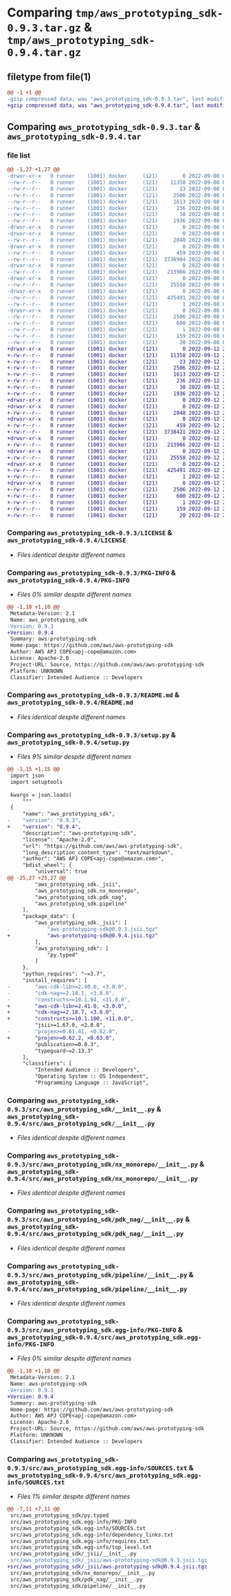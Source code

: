 # Comparing `tmp/aws_prototyping_sdk-0.9.3.tar.gz` & `tmp/aws_prototyping_sdk-0.9.4.tar.gz`

## filetype from file(1)

```diff
@@ -1 +1 @@
-gzip compressed data, was "aws_prototyping_sdk-0.9.3.tar", last modified: Thu Sep  8 04:00:52 2022, max compression
+gzip compressed data, was "aws_prototyping_sdk-0.9.4.tar", last modified: Mon Sep 12 23:28:22 2022, max compression
```

## Comparing `aws_prototyping_sdk-0.9.3.tar` & `aws_prototyping_sdk-0.9.4.tar`

### file list

```diff
@@ -1,27 +1,27 @@
-drwxr-xr-x   0 runner    (1001) docker     (121)        0 2022-09-08 04:00:52.053092 aws_prototyping_sdk-0.9.3/
--rw-r--r--   0 runner    (1001) docker     (121)    11358 2022-09-08 04:00:44.000000 aws_prototyping_sdk-0.9.3/LICENSE
--rw-r--r--   0 runner    (1001) docker     (121)       23 2022-09-08 04:00:44.000000 aws_prototyping_sdk-0.9.3/MANIFEST.in
--rw-r--r--   0 runner    (1001) docker     (121)     2506 2022-09-08 04:00:52.053092 aws_prototyping_sdk-0.9.3/PKG-INFO
--rw-r--r--   0 runner    (1001) docker     (121)     1613 2022-09-08 04:00:44.000000 aws_prototyping_sdk-0.9.3/README.md
--rw-r--r--   0 runner    (1001) docker     (121)      236 2022-09-08 04:00:44.000000 aws_prototyping_sdk-0.9.3/pyproject.toml
--rw-r--r--   0 runner    (1001) docker     (121)       38 2022-09-08 04:00:52.053092 aws_prototyping_sdk-0.9.3/setup.cfg
--rw-r--r--   0 runner    (1001) docker     (121)     1936 2022-09-08 04:00:44.000000 aws_prototyping_sdk-0.9.3/setup.py
-drwxr-xr-x   0 runner    (1001) docker     (121)        0 2022-09-08 04:00:52.049092 aws_prototyping_sdk-0.9.3/src/
-drwxr-xr-x   0 runner    (1001) docker     (121)        0 2022-09-08 04:00:52.049092 aws_prototyping_sdk-0.9.3/src/aws_prototyping_sdk/
--rw-r--r--   0 runner    (1001) docker     (121)     2048 2022-09-08 04:00:44.000000 aws_prototyping_sdk-0.9.3/src/aws_prototyping_sdk/__init__.py
-drwxr-xr-x   0 runner    (1001) docker     (121)        0 2022-09-08 04:00:52.049092 aws_prototyping_sdk-0.9.3/src/aws_prototyping_sdk/_jsii/
--rw-r--r--   0 runner    (1001) docker     (121)      459 2022-09-08 04:00:44.000000 aws_prototyping_sdk-0.9.3/src/aws_prototyping_sdk/_jsii/__init__.py
--rw-r--r--   0 runner    (1001) docker     (121)  3736984 2022-09-08 04:00:44.000000 aws_prototyping_sdk-0.9.3/src/aws_prototyping_sdk/_jsii/aws-prototyping-sdk@0.9.3.jsii.tgz
-drwxr-xr-x   0 runner    (1001) docker     (121)        0 2022-09-08 04:00:52.053092 aws_prototyping_sdk-0.9.3/src/aws_prototyping_sdk/nx_monorepo/
--rw-r--r--   0 runner    (1001) docker     (121)   213966 2022-09-08 04:00:44.000000 aws_prototyping_sdk-0.9.3/src/aws_prototyping_sdk/nx_monorepo/__init__.py
-drwxr-xr-x   0 runner    (1001) docker     (121)        0 2022-09-08 04:00:52.053092 aws_prototyping_sdk-0.9.3/src/aws_prototyping_sdk/pdk_nag/
--rw-r--r--   0 runner    (1001) docker     (121)    25558 2022-09-08 04:00:44.000000 aws_prototyping_sdk-0.9.3/src/aws_prototyping_sdk/pdk_nag/__init__.py
-drwxr-xr-x   0 runner    (1001) docker     (121)        0 2022-09-08 04:00:52.053092 aws_prototyping_sdk-0.9.3/src/aws_prototyping_sdk/pipeline/
--rw-r--r--   0 runner    (1001) docker     (121)   425491 2022-09-08 04:00:44.000000 aws_prototyping_sdk-0.9.3/src/aws_prototyping_sdk/pipeline/__init__.py
--rw-r--r--   0 runner    (1001) docker     (121)        1 2022-09-08 04:00:44.000000 aws_prototyping_sdk-0.9.3/src/aws_prototyping_sdk/py.typed
-drwxr-xr-x   0 runner    (1001) docker     (121)        0 2022-09-08 04:00:52.049092 aws_prototyping_sdk-0.9.3/src/aws_prototyping_sdk.egg-info/
--rw-r--r--   0 runner    (1001) docker     (121)     2506 2022-09-08 04:00:51.000000 aws_prototyping_sdk-0.9.3/src/aws_prototyping_sdk.egg-info/PKG-INFO
--rw-r--r--   0 runner    (1001) docker     (121)      600 2022-09-08 04:00:52.000000 aws_prototyping_sdk-0.9.3/src/aws_prototyping_sdk.egg-info/SOURCES.txt
--rw-r--r--   0 runner    (1001) docker     (121)        1 2022-09-08 04:00:51.000000 aws_prototyping_sdk-0.9.3/src/aws_prototyping_sdk.egg-info/dependency_links.txt
--rw-r--r--   0 runner    (1001) docker     (121)      159 2022-09-08 04:00:51.000000 aws_prototyping_sdk-0.9.3/src/aws_prototyping_sdk.egg-info/requires.txt
--rw-r--r--   0 runner    (1001) docker     (121)       20 2022-09-08 04:00:51.000000 aws_prototyping_sdk-0.9.3/src/aws_prototyping_sdk.egg-info/top_level.txt
+drwxr-xr-x   0 runner    (1001) docker     (121)        0 2022-09-12 23:28:22.644228 aws_prototyping_sdk-0.9.4/
+-rw-r--r--   0 runner    (1001) docker     (121)    11358 2022-09-12 23:28:13.000000 aws_prototyping_sdk-0.9.4/LICENSE
+-rw-r--r--   0 runner    (1001) docker     (121)       23 2022-09-12 23:28:13.000000 aws_prototyping_sdk-0.9.4/MANIFEST.in
+-rw-r--r--   0 runner    (1001) docker     (121)     2506 2022-09-12 23:28:22.644228 aws_prototyping_sdk-0.9.4/PKG-INFO
+-rw-r--r--   0 runner    (1001) docker     (121)     1613 2022-09-12 23:28:13.000000 aws_prototyping_sdk-0.9.4/README.md
+-rw-r--r--   0 runner    (1001) docker     (121)      236 2022-09-12 23:28:13.000000 aws_prototyping_sdk-0.9.4/pyproject.toml
+-rw-r--r--   0 runner    (1001) docker     (121)       38 2022-09-12 23:28:22.644228 aws_prototyping_sdk-0.9.4/setup.cfg
+-rw-r--r--   0 runner    (1001) docker     (121)     1936 2022-09-12 23:28:13.000000 aws_prototyping_sdk-0.9.4/setup.py
+drwxr-xr-x   0 runner    (1001) docker     (121)        0 2022-09-12 23:28:22.636228 aws_prototyping_sdk-0.9.4/src/
+drwxr-xr-x   0 runner    (1001) docker     (121)        0 2022-09-12 23:28:22.636228 aws_prototyping_sdk-0.9.4/src/aws_prototyping_sdk/
+-rw-r--r--   0 runner    (1001) docker     (121)     2048 2022-09-12 23:28:13.000000 aws_prototyping_sdk-0.9.4/src/aws_prototyping_sdk/__init__.py
+drwxr-xr-x   0 runner    (1001) docker     (121)        0 2022-09-12 23:28:22.636228 aws_prototyping_sdk-0.9.4/src/aws_prototyping_sdk/_jsii/
+-rw-r--r--   0 runner    (1001) docker     (121)      459 2022-09-12 23:28:13.000000 aws_prototyping_sdk-0.9.4/src/aws_prototyping_sdk/_jsii/__init__.py
+-rw-r--r--   0 runner    (1001) docker     (121)  3738421 2022-09-12 23:28:13.000000 aws_prototyping_sdk-0.9.4/src/aws_prototyping_sdk/_jsii/aws-prototyping-sdk@0.9.4.jsii.tgz
+drwxr-xr-x   0 runner    (1001) docker     (121)        0 2022-09-12 23:28:22.640228 aws_prototyping_sdk-0.9.4/src/aws_prototyping_sdk/nx_monorepo/
+-rw-r--r--   0 runner    (1001) docker     (121)   213966 2022-09-12 23:28:13.000000 aws_prototyping_sdk-0.9.4/src/aws_prototyping_sdk/nx_monorepo/__init__.py
+drwxr-xr-x   0 runner    (1001) docker     (121)        0 2022-09-12 23:28:22.640228 aws_prototyping_sdk-0.9.4/src/aws_prototyping_sdk/pdk_nag/
+-rw-r--r--   0 runner    (1001) docker     (121)    25558 2022-09-12 23:28:13.000000 aws_prototyping_sdk-0.9.4/src/aws_prototyping_sdk/pdk_nag/__init__.py
+drwxr-xr-x   0 runner    (1001) docker     (121)        0 2022-09-12 23:28:22.640228 aws_prototyping_sdk-0.9.4/src/aws_prototyping_sdk/pipeline/
+-rw-r--r--   0 runner    (1001) docker     (121)   425491 2022-09-12 23:28:13.000000 aws_prototyping_sdk-0.9.4/src/aws_prototyping_sdk/pipeline/__init__.py
+-rw-r--r--   0 runner    (1001) docker     (121)        1 2022-09-12 23:28:13.000000 aws_prototyping_sdk-0.9.4/src/aws_prototyping_sdk/py.typed
+drwxr-xr-x   0 runner    (1001) docker     (121)        0 2022-09-12 23:28:22.636228 aws_prototyping_sdk-0.9.4/src/aws_prototyping_sdk.egg-info/
+-rw-r--r--   0 runner    (1001) docker     (121)     2506 2022-09-12 23:28:22.000000 aws_prototyping_sdk-0.9.4/src/aws_prototyping_sdk.egg-info/PKG-INFO
+-rw-r--r--   0 runner    (1001) docker     (121)      600 2022-09-12 23:28:22.000000 aws_prototyping_sdk-0.9.4/src/aws_prototyping_sdk.egg-info/SOURCES.txt
+-rw-r--r--   0 runner    (1001) docker     (121)        1 2022-09-12 23:28:22.000000 aws_prototyping_sdk-0.9.4/src/aws_prototyping_sdk.egg-info/dependency_links.txt
+-rw-r--r--   0 runner    (1001) docker     (121)      159 2022-09-12 23:28:22.000000 aws_prototyping_sdk-0.9.4/src/aws_prototyping_sdk.egg-info/requires.txt
+-rw-r--r--   0 runner    (1001) docker     (121)       20 2022-09-12 23:28:22.000000 aws_prototyping_sdk-0.9.4/src/aws_prototyping_sdk.egg-info/top_level.txt
```

### Comparing `aws_prototyping_sdk-0.9.3/LICENSE` & `aws_prototyping_sdk-0.9.4/LICENSE`

 * *Files identical despite different names*

### Comparing `aws_prototyping_sdk-0.9.3/PKG-INFO` & `aws_prototyping_sdk-0.9.4/PKG-INFO`

 * *Files 0% similar despite different names*

```diff
@@ -1,10 +1,10 @@
 Metadata-Version: 2.1
 Name: aws_prototyping_sdk
-Version: 0.9.3
+Version: 0.9.4
 Summary: aws-prototyping-sdk
 Home-page: https://github.com/aws/aws-prototyping-sdk
 Author: AWS APJ COPE<apj-cope@amazon.com>
 License: Apache-2.0
 Project-URL: Source, https://github.com/aws/aws-prototyping-sdk
 Platform: UNKNOWN
 Classifier: Intended Audience :: Developers
```

### Comparing `aws_prototyping_sdk-0.9.3/README.md` & `aws_prototyping_sdk-0.9.4/README.md`

 * *Files identical despite different names*

### Comparing `aws_prototyping_sdk-0.9.3/setup.py` & `aws_prototyping_sdk-0.9.4/setup.py`

 * *Files 9% similar despite different names*

```diff
@@ -1,15 +1,15 @@
 import json
 import setuptools
 
 kwargs = json.loads(
     """
 {
     "name": "aws_prototyping_sdk",
-    "version": "0.9.3",
+    "version": "0.9.4",
     "description": "aws-prototyping-sdk",
     "license": "Apache-2.0",
     "url": "https://github.com/aws/aws-prototyping-sdk",
     "long_description_content_type": "text/markdown",
     "author": "AWS APJ COPE<apj-cope@amazon.com>",
     "bdist_wheel": {
         "universal": true
@@ -25,27 +25,27 @@
         "aws_prototyping_sdk._jsii",
         "aws_prototyping_sdk.nx_monorepo",
         "aws_prototyping_sdk.pdk_nag",
         "aws_prototyping_sdk.pipeline"
     ],
     "package_data": {
         "aws_prototyping_sdk._jsii": [
-            "aws-prototyping-sdk@0.9.3.jsii.tgz"
+            "aws-prototyping-sdk@0.9.4.jsii.tgz"
         ],
         "aws_prototyping_sdk": [
             "py.typed"
         ]
     },
     "python_requires": "~=3.7",
     "install_requires": [
-        "aws-cdk-lib>=2.40.0, <3.0.0",
-        "cdk-nag>=2.18.1, <3.0.0",
-        "constructs>=10.1.94, <11.0.0",
+        "aws-cdk-lib>=2.41.0, <3.0.0",
+        "cdk-nag>=2.18.7, <3.0.0",
+        "constructs>=10.1.100, <11.0.0",
         "jsii>=1.67.0, <2.0.0",
-        "projen>=0.61.41, <0.62.0",
+        "projen>=0.62.2, <0.63.0",
         "publication>=0.0.3",
         "typeguard~=2.13.3"
     ],
     "classifiers": [
         "Intended Audience :: Developers",
         "Operating System :: OS Independent",
         "Programming Language :: JavaScript",
```

### Comparing `aws_prototyping_sdk-0.9.3/src/aws_prototyping_sdk/__init__.py` & `aws_prototyping_sdk-0.9.4/src/aws_prototyping_sdk/__init__.py`

 * *Files identical despite different names*

### Comparing `aws_prototyping_sdk-0.9.3/src/aws_prototyping_sdk/nx_monorepo/__init__.py` & `aws_prototyping_sdk-0.9.4/src/aws_prototyping_sdk/nx_monorepo/__init__.py`

 * *Files identical despite different names*

### Comparing `aws_prototyping_sdk-0.9.3/src/aws_prototyping_sdk/pdk_nag/__init__.py` & `aws_prototyping_sdk-0.9.4/src/aws_prototyping_sdk/pdk_nag/__init__.py`

 * *Files identical despite different names*

### Comparing `aws_prototyping_sdk-0.9.3/src/aws_prototyping_sdk/pipeline/__init__.py` & `aws_prototyping_sdk-0.9.4/src/aws_prototyping_sdk/pipeline/__init__.py`

 * *Files identical despite different names*

### Comparing `aws_prototyping_sdk-0.9.3/src/aws_prototyping_sdk.egg-info/PKG-INFO` & `aws_prototyping_sdk-0.9.4/src/aws_prototyping_sdk.egg-info/PKG-INFO`

 * *Files 0% similar despite different names*

```diff
@@ -1,10 +1,10 @@
 Metadata-Version: 2.1
 Name: aws-prototyping-sdk
-Version: 0.9.3
+Version: 0.9.4
 Summary: aws-prototyping-sdk
 Home-page: https://github.com/aws/aws-prototyping-sdk
 Author: AWS APJ COPE<apj-cope@amazon.com>
 License: Apache-2.0
 Project-URL: Source, https://github.com/aws/aws-prototyping-sdk
 Platform: UNKNOWN
 Classifier: Intended Audience :: Developers
```

### Comparing `aws_prototyping_sdk-0.9.3/src/aws_prototyping_sdk.egg-info/SOURCES.txt` & `aws_prototyping_sdk-0.9.4/src/aws_prototyping_sdk.egg-info/SOURCES.txt`

 * *Files 1% similar despite different names*

```diff
@@ -7,11 +7,11 @@
 src/aws_prototyping_sdk/py.typed
 src/aws_prototyping_sdk.egg-info/PKG-INFO
 src/aws_prototyping_sdk.egg-info/SOURCES.txt
 src/aws_prototyping_sdk.egg-info/dependency_links.txt
 src/aws_prototyping_sdk.egg-info/requires.txt
 src/aws_prototyping_sdk.egg-info/top_level.txt
 src/aws_prototyping_sdk/_jsii/__init__.py
-src/aws_prototyping_sdk/_jsii/aws-prototyping-sdk@0.9.3.jsii.tgz
+src/aws_prototyping_sdk/_jsii/aws-prototyping-sdk@0.9.4.jsii.tgz
 src/aws_prototyping_sdk/nx_monorepo/__init__.py
 src/aws_prototyping_sdk/pdk_nag/__init__.py
 src/aws_prototyping_sdk/pipeline/__init__.py
```

